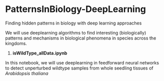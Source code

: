 # PatternsInBiology-DeepLearning
Finding hidden patterns in biology with deep learning approaches 

We will use deeplearning algorithms to find interesting (biologically) patterns and mechanisms in biological phenomena in species across the kingdoms. 

1. **isWildType_allData.ipynb**
   
In this notebook, we will use deeplearning in feedforward neural networks to detect unperturbed wildtype samples from whole seedling tissues of _Arabidopsis thaliana_

